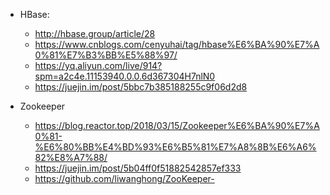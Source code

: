 

* HBase: 
    * http://hbase.group/article/28
    * https://www.cnblogs.com/cenyuhai/tag/hbase%E6%BA%90%E7%A0%81%E7%B3%BB%E5%88%97/
    * https://yq.aliyun.com/live/914?spm=a2c4e.11153940.0.0.6d367304H7nlN0
    * https://juejin.im/post/5bbc7b385188255c9f06d2d8

* Zookeeper
   * https://blog.reactor.top/2018/03/15/Zookeeper%E6%BA%90%E7%A0%81-%E6%80%BB%E4%BD%93%E6%B5%81%E7%A8%8B%E6%A6%82%E8%A7%88/
   * https://juejin.im/post/5b04ff0f51882542857ef333
   * https://github.com/liwanghong/ZooKeeper-
  
